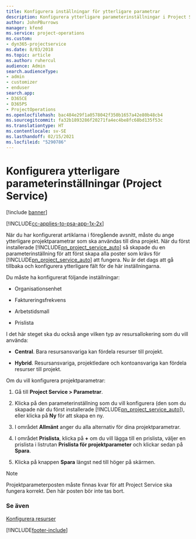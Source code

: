 ```yaml
---
title: Konfigurera inställningar för ytterligare parametrar
description: Konfigurera ytterligare parameterinställningar i Project Service
author: JohnPBurrows
manager: kfend
ms.service: project-operations
ms.custom:
- dyn365-projectservice
ms.date: 8/03/2018
ms.topic: article
ms.author: ruhercul
audience: Admin
search.audienceType:
- admin
- customizer
- enduser
search.app:
- D365CE
- D365PS
- ProjectOperations
ms.openlocfilehash: bac484e29f1a0578042f350b1657a42e80b48cb4
ms.sourcegitcommit: fa32b1893286f20271fa4ec4be8fc68bd135f53c
ms.translationtype: HT
ms.contentlocale: sv-SE
ms.lasthandoff: 02/15/2021
ms.locfileid: "5290786"
---
```

# <a name="configure-additional-parameter-settings-project-service"></a>Konfigurera ytterligare parameterinställningar (Project Service)

[!include [banner](../includes/psa-now-project-operations.md)]

[!INCLUDE[cc-applies-to-psa-app-1x-2x](../includes/cc-applies-to-psa-app-1x-2x.md)]

När du har konfigurerat artiklarna i föregående avsnitt, måste du ange ytterligare projektparametrar som ska användas till dina projekt. När du först installerade [!INCLUDE[pn_project_service_auto](../includes/pn-project-service-auto.md)] så skapade du en parameterinställning för att först skapa alla poster som krävs för [!INCLUDE[pn_project_service_auto](../includes/pn-project-service-auto.md)] att fungera. Nu är det dags att gå tillbaka och konfigurera ytterligare fält för de här inställningarna.  
  
 Du måste ha konfigurerat följande inställningar:  
  
-   Organisationsenhet  
  
-   Faktureringsfrekvens  
  
-   Arbetstidsmall  
  
-   Prislista  
 
I det här steget ska du också ange vilken typ av resursallokering som du vill använda:  
  
- **Central**. Bara resursansvariga kan fördela resurser till projekt.  
  
- **Hybrid**. Resursansvariga, projektledare och kontoansvariga kan fördela resurser till projekt.  
  
 
Om du vill konfigurera projektparametrar:  
  
1. Gå till **Project Service > Parametrar**.  
  
2. Klicka på den parameterinställning som du vill konfigurera (den som du skapade när du först installerade [!INCLUDE[pn_project_service_auto](../includes/pn-project-service-auto.md)]), eller klicka på **Ny** för att skapa en ny.  
  
3. I området **Allmänt** anger du alla alternativ för dina projektparametrar.  
  
4. I området **Prislista**, klicka på **+** om du vill lägga till en prislista, väljer en prislista i listrutan **Prislista för projektparameter** och klickar sedan på **Spara**.  
  
5. Klicka på knappen **Spara** längst ned till höger på skärmen.  

> [!NOTE]
> Projektparameterposten måste finnas kvar för att Project Service ska fungera korrekt. Den här posten bör inte tas bort.

### <a name="see-also"></a>Se även  
 [Konfigurera resurser](../psa/set-up-resources.md)


[!INCLUDE[footer-include](../includes/footer-banner.md)]